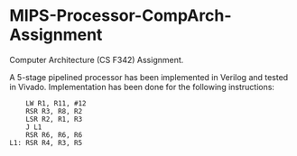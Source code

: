 # MIPS-Processor-CompArch-Assignment

Computer Architecture (CS F342) Assignment. 

A 5-stage pipelined processor has been implemented in Verilog and tested in Vivado. Implementation has been done for the following instructions:
    
```
    LW R1, R11, #12
    RSR R3, R8, R2
    LSR R2, R1, R3
    J L1
    RSR R6, R6, R6
L1: RSR R4, R3, R5
```
